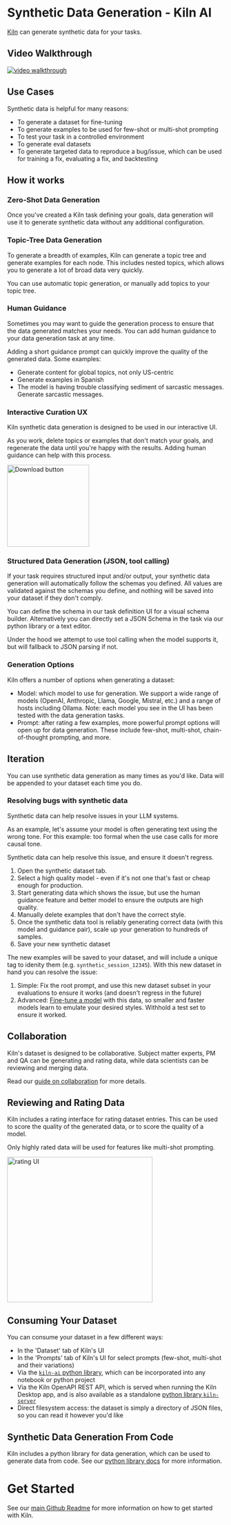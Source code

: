 # Synthetic Data Generation - Kiln AI 

[Kiln](https://getkiln.ai) can generate synthetic data for your tasks. 


## Video Walkthrough

<a href="https://github.com/user-attachments/assets/eab36818-2c88-4e52-ac39-a71c40e5cc79">
<img alt="video walkthrough" src="https://github.com/user-attachments/assets/55607f66-33b6-46a3-a99d-3b90375712f7" />
</a>

## Use Cases

Synthetic data is helpful for many reasons:

- To generate a dataset for fine-tuning
- To generate examples to be used for few-shot or multi-shot prompting
- To test your task in a controlled environment
- To generate eval datasets
- To generate targeted data to reproduce a bug/issue, which can be used for training a fix, evaluating a fix, and backtesting

## How it works

### Zero-Shot Data Generation

Once you've created a Kiln task defining your goals, data generation will use it to generate synthetic data without any additional configuration.

### Topic-Tree Data Generation

To generate a breadth of examples, Kiln can generate a topic tree and generate examples for each node. This includes nested topics, which allows you to generate a lot of broad data very quickly.

You can use automatic topic generation, or manually add topics to your topic tree.

### Human Guidance

Sometimes you may want to guide the generation process to ensure that the data generated matches your needs. You can add human guidance to your data generation task at any time.

Adding a short guidance prompt can quickly improve the quality of the generated data. Some examples:

- Generate content for global topics, not only US-centric
- Generate examples in Spanish
- The model is having trouble classifying sediment of sarcastic messages. Generate sarcastic messages.

### Interactive Curation UX

Kiln synthetic data generation is designed to be used in our interactive UI.

As you work, delete topics or examples that don't match your goals, and regenerate the data until you're happy with the results. Adding human guidance can help with this process.

[<img width="190" alt="Download button" src="https://github.com/user-attachments/assets/09874d7a-4873-4bb7-81c8-c3939206dc81">](https://github.com/Kiln-AI/Kiln/releases/latest)

### Structured Data Generation (JSON, tool calling)

If your task requires structured input and/or output, your synthetic data generation will automatically follow the schemas you defined. All values are validated against the schemas you define, and nothing will be saved into your dataset if they don't comply.

You can define the schema in our task definition UI for a visual schema builder. Alternatively you can directly set a JSON Schema in the task via our python library or a text editor.

Under the hood we attempt to use tool calling when the model supports it, but will fallback to JSON parsing if not.

### Generation Options

Kiln offers a number of options when generating a dataset:

- Model: which model to use for generation. We support a wide range of models (OpenAI, Anthropic, Llama, Google, Mistral, etc.) and a range of hosts including Ollama. Note: each model you see in the UI has been tested with the data generation tasks.
- Prompt: after rating a few examples, more powerful prompt options will open up for data generation. These include few-shot, multi-shot, chain-of-thought prompting, and more.

## Iteration

You can use synthetic data generation as many times as you'd like. Data will be appended to your dataset each time you do.

### Resolving bugs with synthetic data

Synthetic data can help resolve issues in your LLM systems.

As an example, let's assume your model is often generating text using the wrong tone. For this example: too formal when the use case calls for more causal tone. 

Synthetic data can help resolve this issue, and ensure it doesn't regress.

1) Open the synthetic dataset tab.
2) Select a high quality model - even if it's not one that's fast or cheap enough for production.
3) Start generating data which shows the issue, but use the human guidance feature and better model to ensure the outputs are high quality.
4) Manually delete examples that don't have the correct style.
5) Once the synthetic data tool is reliably generating correct data (with this model and guidance pair), scale up your generation to hundreds of samples.
6) Save your new synthetic dataset

The new examples will be saved to your dataset, and will include a unique tag to idenity them (e.g. `synthetic_session_12345`). With this new dataset in hand you can resolve the issue:

1) Simple: Fix the root prompt, and use this new dataset subset in your evaluations to ensure it works (and doesn't regress in the future)
2) Advanced: [Fine-tune a model](Fine%20Tuning%20LLM%20Models%20Guide.md) with this data, so smaller and faster models learn to emulate your desired styles. Withhold a test set to ensure it worked.

## Collaboration

Kiln's dataset is designed to be collaborative. Subject matter experts, PM and QA can be generating and rating data, while data scientists can be reviewing and merging data.

Read our [guide on collaboration](Collaborating%20with%20Kiln.md) for more details.

## Reviewing and Rating Data

Kiln includes a rating interface for rating dataset entries. This can be used to score the quality of the generated data, or to score the quality of a model.

Only highly rated data will be used for features like multi-shot prompting.

<img width="337" alt="rating UI" src="https://github.com/user-attachments/assets/6872d5ad-18ad-46f3-9091-2e26741cb852">


## Consuming Your Dataset

You can consume your dataset in a few different ways:

- In the 'Dataset' tab of Kiln's UI
- In the 'Prompts' tab of Kiln's UI for select prompts (few-shot, multi-shot and their variations)
- Via the [`kiln-ai` python library](https://pypi.org/project/kiln-ai/), which can be incorporated into any notebook or python project
- Via the Kiln OpenAPI REST API, which is served when running the Kiln Desktop app, and is also available as a standalone [python library `kiln-server`](https://pypi.org/project/kiln-server/)
- Direct filesystem access: the dataset is simply a directory of JSON files, so you can read it however you'd like

## Synthetic Data Generation From Code

Kiln includes a python library for data generation, which can be used to generate data from code. See our [python library docs](https://kiln-ai.github.io/Kiln/kiln_core_docs/kiln_ai/adapters/data_gen/data_gen_task.html) for more information.

# Get Started

See our [main Github Readme](https://github.com/Kiln-AI/Kiln?tab=readme-ov-file#readme) for more information on how to get started with Kiln.
